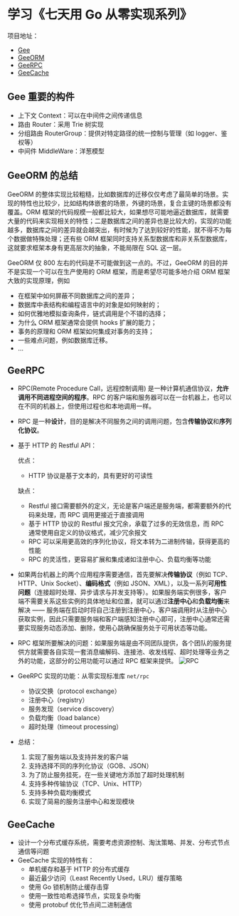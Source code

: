 # 学习《七天用 Go 从零实现系列》

项目地址：
- [Gee](https://geektutu.com/post/gee.html)
- [GeeORM](https://geektutu.com/post/geeorm.html)
- [GeeRPC](https://geektutu.com/post/geerpc.html)
- [GeeCache](https://geektutu.com/post/geecache.html)

## Gee 重要的构件

- 上下文 Context：可以在中间件之间传递信息
- 路由 Router：采用 Trie 树实现
- 分组路由 RouterGroup：提供对特定路径的统一控制与管理（如 logger、鉴权等）
- 中间件 MiddleWare：洋葱模型

## GeeORM 的总结

GeeORM 的整体实现比较粗糙，比如数据库的迁移仅仅考虑了最简单的场景。实现的特性也比较少，比如结构体嵌套的场景，外键的场景，复合主键的场景都没有覆盖。ORM 框架的代码规模一般都比较大，如果想尽可能地逼近数据库，就需要大量的代码来实现相关的特性；二是数据库之间的差异也是比较大的，实现的功能越多，数据库之间的差异就会越突出，有时候为了达到较好的性能，就不得不为每个数据做特殊处理；还有些 ORM 框架同时支持关系型数据库和非关系型数据库，这就要求框架本身有更高层次的抽象，不能局限在 SQL 这一层。

GeeORM 仅 800 左右的代码是不可能做到这一点的。不过，GeeORM 的目的并不是实现一个可以在生产使用的 ORM 框架，而是希望尽可能多地介绍 ORM 框架大致的实现原理，例如

- 在框架中如何屏蔽不同数据库之间的差异；
- 数据库中表结构和编程语言中的对象是如何映射的；
- 如何优雅地模拟查询条件，链式调用是个不错的选择；
- 为什么 ORM 框架通常会提供 hooks 扩展的能力；
- 事务的原理和 ORM 框架如何集成对事务的支持；
- 一些难点问题，例如数据库迁移。
- …

## GeeRPC
- RPC(Remote Procedure Call，远程控制调用) 是一种计算机通信协议，**允许调用不同进程空间的程序**。RPC 的客户端和服务器可以在一台机器上，也可以在不同的机器上，但使用过程也和本地调用一样。
- RPC 是一种**设计**，目的是解决不同服务之间的调用问题，包含**传输协议**和**序列化协议**。
- 基于 HTTP 的 Restful API：
  
    优点：
    - HTTP 协议是基于文本的，具有更好的可读性
  
    缺点：
    - Restful 接口需要额外的定义，无论是客户端还是服务端，都需要额外的代码来处理，而 RPC 调用更接近于直接调用
    - 基于 HTTP 协议的 Restful 报文冗余，承载了过多的无效信息，而 RPC 通常使用自定义的协议格式，减少冗余报文
    - RPC 可以采用更高效的序列化协议，将文本转为二进制传输，获得更高的性能
    - RPC 的灵活性，更容易扩展和集成诸如注册中心、负载均衡等功能
- 如果两台机器上的两个应用程序需要通信，首先要解决**传输协议**（例如 TCP、HTTP、Unix Socket）、**编码格式**（例如 JSON、XML），以及一系列**可用性问题**（连接超时处理、异步请求与并发支持等）。如果服务端实例很多，客户端不需要关系这些实例的具体地址和位置，就可以通过**注册中心**和**负载均衡**来解决 —— 服务端在启动时将自己注册到注册中心，客户端调用时从注册中心获取实例，因此只需要服务端和客户端感知注册中心即可，注册中心通常还需要实现服务动态添加、删除，使用心跳确保服务处于可用状态等功能。
- RPC 框架所要解决的问题：如果服务端是由不同团队提供，各个团队的服务提供方就需要各自实现一套消息编解码、连接池、收发线程、超时处理等业务之外的功能，这部分的公用功能可以通过 RPC 框架来提供。
  ![RPC](https://pic3.zhimg.com/80/v2-28e8906c2e222da044bba1a89ee0be4e_1440w.jpg?source=1940ef5c)
- GeeRPC 实现的功能：从零实现标准库 `net/rpc`
  - 协议交换（protocol exchange）
  - 注册中心（registry）
  - 服务发现（service discovery）
  - 负载均衡（load balance）
  - 超时处理（timeout processing）
- 总结：
  1. 实现了服务端以及支持并发的客户端
  2. 支持选择不同的序列化协议（GOB、JSON）
  3. 为了防止服务挂死，在一些关键地方添加了超时处理机制
  4. 支持多种传输协议（TCP、Unix、HTTP）
  5. 支持多种负载均衡模式
  6. 实现了简易的服务注册中心和发现模块

## GeeCache
- 设计一个分布式缓存系统，需要考虑资源控制、淘汰策略、并发、分布式节点通信等问题
- GeeCache 实现的特性有：
  - 单机缓存和基于 HTTP 的分布式缓存
  - 最近最少访问（Least Recently Used，LRU）缓存策略
  - 使用 Go 锁机制防止缓存击穿
  - 使用一致性哈希选择节点，实现复杂均衡
  - 使用 protobuf 优化节点间二进制通信